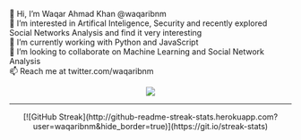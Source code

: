 👋  Hi, I’m Waqar Ahmad Khan @waqaribnm  
👀  I’m interested in Artifical Inteligence, Security and recently explored Social Networks Analysis and find it very interesting  
🌱  I’m currently working with Python and JavaScript  
💞️  I’m looking to collaborate on Machine Learning and Social Network Analysis  
📫  Reach me at twitter.com/waqaribnm  

<p align="center">
  <a href="http://twitter.com/waqaribnm">
    <img src="https://img.shields.io/twitter/follow/waqaribnm?label=Twitter&logo=twitter&style=for-the-badge" />
  </a>
</p>

---
<center>
  [![GitHub Streak](http://github-readme-streak-stats.herokuapp.com?user=waqaribnm&hide_border=true)](https://git.io/streak-stats)
</center
